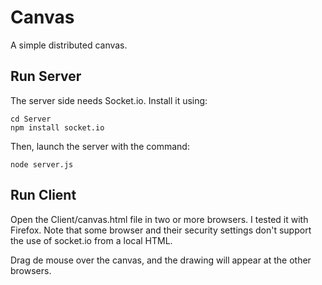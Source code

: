 # Canvas

A simple distributed canvas.

## Run Server

The server side needs Socket.io. Install it using:

    cd Server
    npm install socket.io
    
Then, launch the server with the command:

    node server.js
    
## Run Client

Open the Client/canvas.html file in two or more browsers. I tested it with Firefox. Note that some browser and their
security settings don't support the use of socket.io from a local HTML.

Drag de mouse over the canvas, and the drawing will appear at the other browsers.



